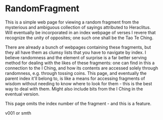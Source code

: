 # RandomFragment
This is a simple web page for viewing a random fragment from the mysterious and ambiguous collection of sayings attributed to Heraclitus. 
Will eventually be incorporated in an index webpage of verses I revere that recognize the unity of opposites; one such one shall be the Tao Te Ching.

There are already a bunch of webpages containing these fragments, but they all have them as clumsy lists that you have to navigate by index. 
I believe randomness and the element of surprise is a far better serving method for dealing with the likes of these fragments: 
one can find in this a connection to the I Ching, and how its contents are accessed solely through randomness, e.g. through tossing coins. 
This page, and eventually the parent index it'll belong to, is like a means for accessing fragments of wisdom without needing to know where to look for them -
this is the best way to deal with them. Might also include bits from the I Ching in the eventual version.

This page omits the index number of the fragment - and this is a feature. 

v001 or smth
